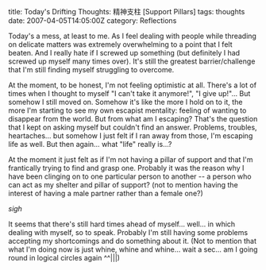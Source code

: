 title: Today's Drifting Thoughts: 精神支柱 [Support Pillars]
tags: thoughts
date: 2007-04-05T14:05:00Z
category: Reflections

Today's a mess, at least to me. As I feel dealing with people while threading on delicate matters was extremely overwhelming to a point that I felt beaten. And I really hate if I screwed up something (but definitely I had screwed up myself many times over). It's still the greatest barrier/challenge that I'm still finding myself struggling to overcome.

At the moment, to be honest, I'm not feeling optimistic at all. There's a lot of times when I thought to myself "I can't take it anymore!", "I give up!"… But somehow I still moved on. Somehow it's like the more I hold on to it, the more I'm starting to see my own escapist mentality: feeling of wanting to disappear from the world. But from what am I escaping? That's the question that I kept on asking myself but couldn't find an answer. Problems, troubles, heartaches… but somehow I just felt if I ran away from those, I'm escaping life as well. But then again… what "life" really is…?

At the moment it just felt as if I'm not having a pillar of support and that I'm frantically trying to find and grasp one. Probably it was the reason why I have been clinging on to one particular person to another -- a person who can act as my shelter and pillar of support? (not to mention having the interest of having a male partner rather than a female one?)

*sigh*

It seems that there's still hard times ahead of myself… well… in which dealing with myself, so to speak. Probably I'm still having some problems accepting my shortcomings and do something about it. (Not to mention that what I'm doing now is just whine, whine and whine… wait a sec… am I going round in logical circles again ^^|||)
